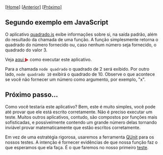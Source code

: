 \[[Home](https://github.com/kyriosdata/js)\] \[[Anterior](../primeiro/README.md)\] \[[Próximo](../teste/README.md)\]

## Segundo exemplo em JavaScript
O aplicativo [quadrado.js](quadrado.js) exibe informações sobre si, 
na saída padrão, além do resultado da chamada de uma função. A função 
simplesmente retorna o quadrado do número fornecido ou, caso nenhum
número seja fornecido, o quadrado do valor 3. 

Veja <a href="https://asciinema.org/a/161533"> aqui <img src="../../../images/asciinema.svg" width="12" align="center"></a> como executar este 
aplicativo. 

Para a chamada `node quadrado` o quadrado de 2 será exibido. Por outro lado,
`node quadrado 10` exibirá o quadrado de 10. Observe o que acontece se você
não fornecer um número como argumento, por exemplo, "x". 

## Próximo passo...
Como você testaria este aplicativo? Bem, este é muito simples, 
você pode até provar que ele está escrito corretamente. Não é preciso
executar um teste. Muitos outros aplicativos, contudo, são compostos por funções mais sofisticadas, e possivelmente contendo um grande número delas tornando inviável provar matematicamente que estão escritos corretamente.

Em vez de uma estratégia rigorosa, usaremos a ferramenta [QUnit](https://qunitjs.com/) para os nossos
testes. A intenção é fornecer evidências de que nossa função faz o que esperamos que ela faça. É o que faremos no nosso primeiro [teste](../teste/README.md).


